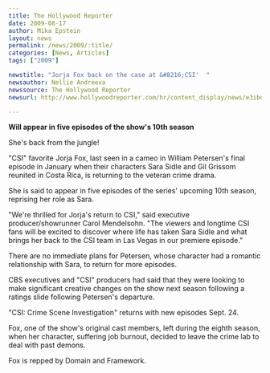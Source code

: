 ```yaml
---
title: The Hollywood Reporter
date: 2009-08-17
author: Mika Epstein
layout: news
permalink: /news/2009/:title/
categories: [News, Articles]
tags: ["2009"]

newstitle: "Jorja Fox back on the case at &#8216;CSI'  "
newsauthor: Nellie Andreeva  
newssource: The Hollywood Reporter  
newsurl: http://www.hollywoodreporter.com/hr/content_display/news/e3ibdf529f18374f6c927c299508c098b12  

---
```


**Will appear in five episodes of the show's 10th season**

She's back from the jungle!

"CSI" favorite Jorja Fox, last seen in a cameo in William Petersen's final episode in January when their characters Sara Sidle and Gil Grissom reunited in Costa Rica, is returning to the veteran crime drama.

She is said to appear in five episodes of the series' upcoming 10th season, reprising her role as Sara.

"We're thrilled for Jorja's return to CSI," said executive producer/showrunner Carol Mendelsohn. "The viewers and longtime CSI fans will be excited to discover where life has taken Sara Sidle and what brings her back to the CSI team in Las Vegas in our premiere episode."

There are no immediate plans for Petersen, whose character had a romantic relationship with Sara, to return for more episodes.

CBS executives and "CSI" producers had said that they were looking to make significant creative changes on the show next season following a ratings slide following Petersen's departure.

"CSI: Crime Scene Investigation" returns with new episodes Sept. 24.

Fox, one of the show's original cast members, left during the eighth season, when her character, suffering job burnout, decided to leave the crime lab to deal with past demons.

Fox is repped by Domain and Framework.  
